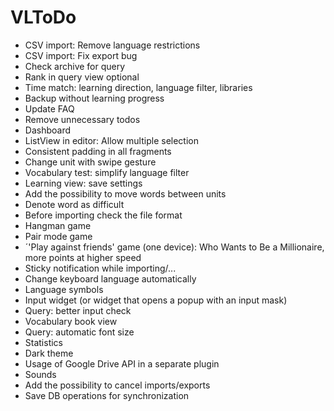 # VLToDo

* CSV import: Remove language restrictions
* CSV import: Fix export bug
* Check archive for query
* Rank in query view optional
* Time match: learning direction, language filter, libraries
* Backup without learning progress
* Update FAQ
* Remove unnecessary todos
* Dashboard
* ListView in editor: Allow multiple selection
* Consistent padding in all fragments
* Change unit with swipe gesture
* Vocabulary test: simplify language filter
* Learning view: save settings
* Add the possibility to move words between units
* Denote word as difficult
* Before importing check the file format
* Hangman game
* Pair mode game
* ´'Play against friends' game (one device): Who Wants to Be a Millionaire, more points at higher speed
* Sticky notification while importing/...
* Change keyboard language automatically
* Language symbols
* Input widget (or widget that opens a popup with an input mask)
* Query: better input check
* Vocabulary book view
* Query: automatic font size
* Statistics
* Dark theme
* Usage of Google Drive API in a separate plugin
* Sounds
* Add the possibility to cancel imports/exports
* Save DB operations for synchronization
